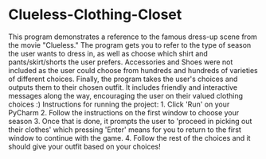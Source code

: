 # Clueless-Clothing-Closet
This program demonstrates a reference to the famous dress-up scene from the movie "Clueless." The program gets you to refer to the type of season the user wants to dress in, as well as choose which shirt and pants/skirt/shorts the user prefers. Accessories and Shoes were not included as the user could choose from hundreds and hundreds of varieties of different choices. Finally, the program takes the user's choices and outputs them to their chosen outfit. It includes friendly and interactive messages along the way, encouraging the user on their valued clothing choices :)  Instructions for running the project: 1. Click 'Run' on your PyCharm 2. Follow the instructions on the first window to choose your season 3. Once that is done, it prompts the user to 'proceed in picking out their clothes' which pressing 'Enter' means for you to return to the first window to continue with the game. 4. Follow the rest of the choices and it should give your outfit based on your choices! 
